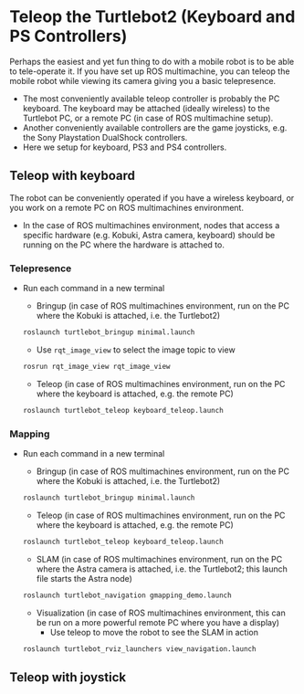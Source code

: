 # Teleop the Turtlebot2 (Keyboard and PS Controllers)

Perhaps the easiest and yet fun thing to do with a mobile robot is to be able to tele-operate it. If you have set up ROS multimachine, you can teleop the mobile robot while viewing its camera giving you a basic telepresence.
- The most conveniently available teleop controller is probably the PC keyboard. The keyboard may be attached (ideally wireless) to the Turtlebot PC, or a remote PC (in case of ROS multimachine setup).
- Another conveniently available controllers are the game joysticks, e.g. the Sony Playstation DualShock controllers.
- Here we setup for keyboard, PS3 and PS4 controllers.

## Teleop with keyboard

The robot can be conveniently operated if you have a wireless keyboard, or you work on a remote PC on ROS multimachines environment.

- In the case of ROS multimachines environment, nodes that access a specific hardware (e.g. Kobuki, Astra camera, keyboard) should be running on the PC where the hardware is attached to. 

### Telepresence

- Run each command in a new terminal

  - Bringup (in case of ROS multimachines environment, run on the PC where the Kobuki is attached, i.e. the Turtlebot2)
  ``` bash
  roslaunch turtlebot_bringup minimal.launch
  ```

  - Use `rqt_image_view` to select the image topic to view
  ``` bash
  rosrun rqt_image_view rqt_image_view
  ```

  - Teleop (in case of ROS multimachines environment, run on the PC where the keyboard is attached, e.g. the remote PC)
  ``` bash
  roslaunch turtlebot_teleop keyboard_teleop.launch
  ```

### Mapping

- Run each command in a new terminal

  - Bringup (in case of ROS multimachines environment, run on the PC where the Kobuki is attached, i.e. the Turtlebot2)
  ``` bash
  roslaunch turtlebot_bringup minimal.launch
  ```

  - Teleop (in case of ROS multimachines environment, run on the PC where the keyboard is attached, e.g. the remote PC)
  ``` bash
  roslaunch turtlebot_teleop keyboard_teleop.launch
  ```

  - SLAM (in case of ROS multimachines environment, run on the PC where the Astra camera is attached, i.e. the Turtlebot2; this launch file starts the Astra node)
  ``` bash
  roslaunch turtlebot_navigation gmapping_demo.launch
  ```

  - Visualization (in case of ROS multimachines environment, this can be run on a more powerful remote PC where you have a display)
    - Use teleop to move the robot to see the SLAM in action
  ``` bash
  roslaunch turtlebot_rviz_launchers view_navigation.launch
  ```

## Teleop with joystick

